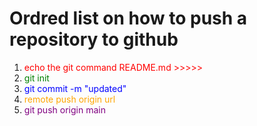 # Ordred list on how to push a repository to github

1. <font color="red">echo the git command README.md >>>>></font>
2. <font color="green">git init</font>
3. <font color="blue">git commit -m "updated"</font>
4. <font color="orange">remote push origin url</font>
5. <font color="purple">git push origin main</font>

